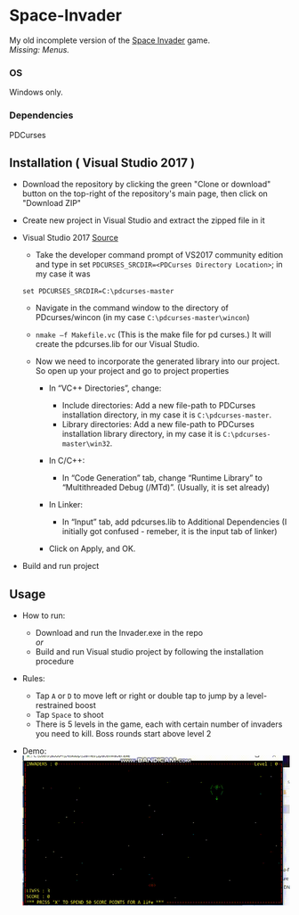 # Space-Invader
My old incomplete version of the [Space Invader](https://en.wikipedia.org/wiki/Space_Invaders) game. <br>
*Missing: Menus.*
### OS
Windows only.
### Dependencies
PDCurses
## Installation ( Visual Studio 2017 )
* Download the repository by clicking the green "Clone or download" button on the top-right of the repository's main page, then click on "Download ZIP"
* Create new project in Visual Studio and extract the zipped file in it
* Visual Studio 2017 [Source](https://stackoverflow.com/questions/42708392/install-pdcurses-on-visual-studio-2017?noredirect=1&lq=1)
    * Take the developer command prompt of VS2017 community edition and type in set `PDCURSES_SRCDIR=<PDCurses Directory Location>`; in my case it was

    ``` 
    set PDCURSES_SRCDIR=C:\pdcurses-master 
    ```

    * Navigate in the command window to the directory of PDcurses/wincon (in my case `C:\pdcurses-master\wincon`)

    * ` nmake –f Makefile.vc `
    (This is the make file for pd curses.) It will create the pdcurses.lib for our Visual Studio.

    * Now we need to incorporate the generated library into our project. So open up your project and go to project properties
      - In “VC++ Directories”, change:
        - Include directories: Add a new file-path to PDCurses installation directory, in my case it is `C:\pdcurses-master`.
        - Library directories: Add a new file-path to PDCurses installation library directory, in my case it is `C:\pdcurses-master\win32`.

      - In C/C++:
        - In “Code Generation” tab, change “Runtime Library” to “Multithreaded Debug (/MTd)”. (Usually, it is set already)
      - In Linker:
        - In “Input” tab, add pdcurses.lib to Additional Dependencies (I initially got confused - remeber, it is the input tab of linker)
      - Click on Apply, and OK.
* Build and run project

## Usage

* How to run:
   * Download and run the Invader.exe in the repo <br>
   *or*
   * Build and run Visual studio project by following the installation procedure

* Rules:
   * Tap `A` or `D` to move left or right or double tap to jump by a level-restrained boost 
   * Tap `Space` to shoot
   * There is 5 levels in the game, each with certain number of invaders you need to kill. Boss rounds start above level 2
* Demo:
   ![Space Invader Demo](../assets/bandicam20190513224927716.gif)
